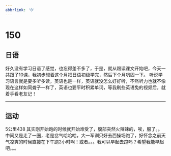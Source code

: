 ```yaml
---
abbrlink: '0'
---
```

# 150

## 日语

好久没有学习日语了感觉，也忘得差不多了，于是，就从跟读课文开始吧，今天一共跟了10课，我初步想着这个月把日语初级学完，然后下个月巩固一下。
听说学习语言就是要多听多读，英语也是一样，英语就没怎么好好听，不然听力也就不像现在这样如同聋子一样了，英语也要平时积累单词，等我刷些英语兔的视频后，就着手看老友记！
***

## 运动

5公里438
其实刚开始跑的时候就开始难受了，腹部突然火辣辣的，唉，服了。。中间又是走了一圈，老是岔气哈哈哈，大一军训只好去西操场跑了，好怀念之前天气凉爽的时候直接在下午跑2小时啊！或者。。。我可以早起去跑吗？希望我能早起吧。。。
